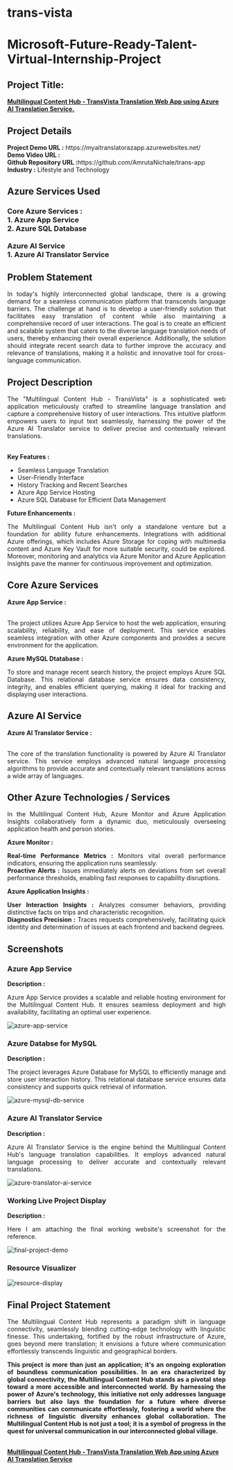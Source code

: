 # trans-vista
<h1>Microsoft-Future-Ready-Talent-Virtual-Internship-Project</h1>
<h2>Project Title:</h2><b><a href="https://myaitranslatorazapp.azurewebsites.net/">Multilingual Content Hub - TransVista Translation Web App using Azure AI Translation Service.</b></a>
<br>
<h2>Project Details</h2>
<b>Project Demo URL :</b> https://myaitranslatorazapp.azurewebsites.net/ <br>
<b>Demo Video URL :</b> <br>
<b>Github Repository URL :</b>https://github.com/AmrutaNichale/trans-app <br>
<b>Industry :</b> Lifestyle and Technology<br>
<h2>Azure Services Used</h2>
<h3>
Core Azure Services : <br>
1. Azure App Service <br>
2. Azure SQL Database <br> <br>
Azure AI Service <br>
1. Azure AI Translator Service
</h3>
<h2>Problem Statement</h2>
<p align="justify">In today's highly interconnected global landscape, there is a growing demand for a seamless communication platform that transcends language barriers. The challenge at hand is to develop a user-friendly solution that facilitates easy translation of content while also maintaining a comprehensive record of user interactions. The goal is to create an efficient and scalable system that caters to the diverse language translation needs of users, thereby enhancing their overall experience. Additionally, the solution should integrate recent search data to further improve the accuracy and relevance of translations, making it a holistic and innovative tool for cross-language communication.</p>
<h2>Project Description</h2>
<p align="justify">The "Multilingual Content Hub - TransVista" is a sophisticated web application meticulously crafted to streamline language translation and capture a comprehensive history of user interactions. This intuitive platform empowers users to input text seamlessly, harnessing the power of the Azure AI Translator service to deliver precise and contextually relevant translations.</p><br>
<b>Key Features :</b>
<ul>
    <li>Seamless Language Translation</li>
    <li>User-Friendly Interface</li>
    <li>History Tracking and Recent Searches</li>
    <li>Azure App Service Hosting</li>
    <li>Azure SQL Database for Efficient Data Management</li>
</ul>
<b>Future Enhancements :</b><br>
<p align="justify">The Multilingual Content Hub isn't only a standalone venture but a foundation for ability future enhancements. Integrations with additional Azure offerings, which includes Azure Storage for coping with multimedia content and Azure Key Vault for more suitable security, could be explored. Moreover, monitoring and analytics via Azure Monitor and Azure Application Insights pave the manner for continuous improvement and optimization.</p>
<h2>Core Azure Services</h2>
<b>Azure App Service :</b><br><p align="justify"><br>The project utilizes Azure App Service to host the web application, ensuring scalability, reliability, and ease of deployment. This service enables seamless integration with other Azure components and provides a secure environment for the application.</p>

<b>Azure MySQL Dtatabase :</b><br><p align="justify">To store and manage recent search history, the project employs Azure SQL Database. This relational database service ensures data consistency, integrity, and enables efficient querying, making it ideal for tracking and displaying user interactions.</p>
<h2>Azure AI Service</h2>
<b>Azure AI Translator Service :</b><br><br><p align="justify">The core of the translation functionality is powered by Azure AI Translator service. This service employs advanced natural language processing algorithms to provide accurate and contextually relevant translations across a wide array of languages.</p>
<h2>Other Azure Technologies / Services</h2>
<p align="justify">In the Multilingual Content Hub, Azure Monitor and Azure Application Insights collaboratively form a dynamic duo, meticulously overseeing application health and person stories. </p>

<b>Azure Monitor :</b><p align="justify"><b>Real-time Performance Metrics :</b> Monitors vital overall performance indicators, ensuring the application runs seamlessly.<br>
<b>Proactive Alerts :</b> Issues immediately alerts on deviations from set overall performance thresholds, enabling fast responses to capability disruptions.</p>
<b>Azure Application Insights :</b><p align="justify">
<b>User Interaction Insights :</b> Analyzes consumer behaviors, providing distinctive facts on trips and characteristic recognition.<br>
<b>Diagnostics Precision :</b> Traces requests comprehensively, facilitating quick identity and determination of issues at each frontend and backend degrees.

<h2>Screenshots</h2>
<h3>Azure App Service</h3>
<b>Description :</b><p align="justify">Azure App Service provides a scalable and reliable hosting environment for the Multilingual Content Hub. It ensures seamless deployment and high availability, facilitating an optimal user experience.</p>
<img src="./screenshots/Screenshot (89).png" alt="azure-app-service"></img><br>
<h3>Azure Databse for MySQL</h3>
<b>Description :</b><p align="justify"> The project leverages Azure Database for MySQL to efficiently manage and store user interaction history. This relational database service ensures data consistency and supports quick retrieval of information.</p>
<img src="./screenshots/Screenshot (92).png" alt="azure-mysql-db-service"></img><br>
<h3>Azure AI Translator Service</h3>
<b>Description :</b><p align="justify">Azure AI Translator Service is the engine behind the Multilingual Content Hub's language translation capabilities. It employs advanced natural language processing to deliver accurate and contextually relevant translations.</p>
<img src="./screenshots/Screenshot (91).png" alt="azure-translator-ai-service"></img><br>
<h3>Working Live Project Display</h3>
<b>Description :</b><p align="justify">Here I am attaching the final working website's screenshot for the reference.</p>
<img src="./screenshots/Screenshot (90).png" alt="final-project-demo"></img>

<h3>Resource Visualizer</h3>
<img src="./screenshots/flask-ai.jpg" alt="resource-display"></img>

<h2>Final Project Statement</h2>
<p align="justify">
The Multilingual Content Hub represents a paradigm shift in language connectivity, seamlessly blending cutting-edge technology with linguistic finesse. This undertaking, fortified by the robust infrastructure of Azure, goes beyond mere translation; it envisions a future where communication effortlessly transcends linguistic and geographical borders.</p>
<p align="justify">
<b>This project is more than just an application; it's an ongoing exploration of boundless communication possibilities. In an era characterized by global connectivity, the Multilingual Content Hub stands as a pivotal step toward a more accessible and interconnected world. By harnessing the power of Azure's technology, this initiative not only addresses language barriers but also lays the foundation for a future where diverse communities can communicate effortlessly, fostering a world where the richness of linguistic diversity enhances global collaboration. The Multilingual Content Hub is not just a tool; it is a symbol of progress in the quest for universal communication in our interconnected global village.
</b>
</p> <br>
</h2><b><a href="https://myaitranslatorazapp.azurewebsites.net/">Multilingual Content Hub - TransVista Translation Web App using Azure AI Translation Service</b></a>
